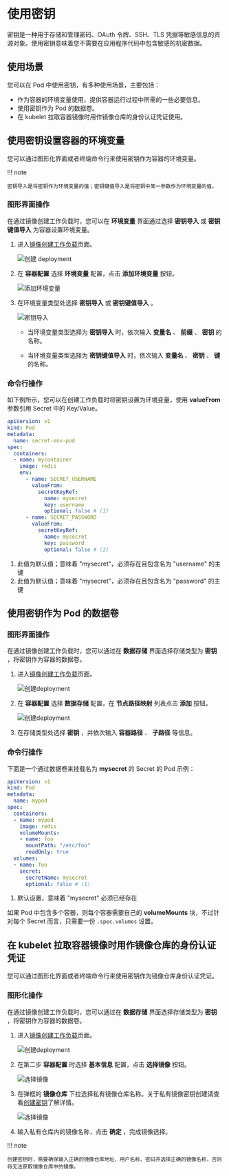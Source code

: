 # 使用密钥

密钥是一种用于存储和管理密码、OAuth 令牌、SSH、TLS 凭据等敏感信息的资源对象。使用密钥意味着您不需要在应用程序代码中包含敏感的机密数据。

## 使用场景

您可以在 Pod 中使用密钥，有多种使用场景，主要包括：

- 作为容器的环境变量使用，提供容器运行过程中所需的一些必要信息。
- 使用密钥作为 Pod 的数据卷。
- 在 kubelet 拉取容器镜像时用作镜像仓库的身份认证凭证使用。

## 使用密钥设置容器的环境变量

您可以通过图形化界面或者终端命令行来使用密钥作为容器的环境变量。

!!! note

    密钥导入是将密钥作为环境变量的值；密钥键值导入是将密钥中某一参数作为环境变量的值。

### 图形界面操作

在通过镜像创建工作负载时，您可以在 __环境变量__ 界面通过选择 __密钥导入__ 或 __密钥键值导入__ 为容器设置环境变量。

1. 进入[镜像创建工作负载](../workloads/create-deployment.md)页面。

    ![创建 deployment](https://docs.daocloud.io/daocloud-docs-images/docs/kpanda/images/secret05.png)

2. 在 __容器配置__ 选择 __环境变量__ 配置，点击 __添加环境变量__ 按钮。

    ![添加环境变量](https://docs.daocloud.io/daocloud-docs-images/docs/kpanda/images/secret06.png)

3. 在环境变量类型处选择 __密钥导入__ 或 __密钥键值导入__ 。

    ![密钥导入](https://docs.daocloud.io/daocloud-docs-images/docs/kpanda/images/secret07.png)

    - 当环境变量类型选择为 __密钥导入__ 时，依次输入 __变量名__ 、 __前缀__ 、 __密钥__ 的名称。

    - 当环境变量类型选择为 __密钥键值导入__ 时，依次输入 __变量名__ 、 __密钥__ 、 __键__ 的名称。

### 命令行操作

如下例所示，您可以在创建工作负载时将密钥设置为环境变量，使用 __valueFrom__ 参数引用 Secret 中的 Key/Value。

```yaml
apiVersion: v1
kind: Pod
metadata:
  name: secret-env-pod
spec:
  containers:
  - name: mycontainer
    image: redis
    env:
      - name: SECRET_USERNAME
        valueFrom:
          secretKeyRef:
            name: mysecret
            key: username
            optional: false # (1)
      - name: SECRET_PASSWORD
        valueFrom:
          secretKeyRef:
            name: mysecret
            key: password
            optional: false # (2)

```

1. 此值为默认值；意味着 "mysecret"，必须存在且包含名为 "username" 的主键
2. 此值为默认值；意味着 "mysecret"，必须存在且包含名为 "password" 的主键

## 使用密钥作为 Pod 的数据卷

### 图形界面操作

在通过镜像创建工作负载时，您可以通过在 __数据存储__ 界面选择存储类型为 __密钥__ ，将密钥作为容器的数据卷。

1. 进入[镜像创建工作负载](../workloads/create-deployment.md)页面。

    ![创建deployment](https://docs.daocloud.io/daocloud-docs-images/docs/kpanda/images/secret05.png)

2. 在 __容器配置__ 选择 __数据存储__ 配置，在 __节点路径映射__ 列表点击 __添加__ 按钮。

    ![创建deployment](https://docs.daocloud.io/daocloud-docs-images/docs/kpanda/images/secret08.png)

3. 在存储类型处选择 __密钥__ ，并依次输入 __容器路径__ 、 __子路径__ 等信息。

### 命令行操作

下面是一个通过数据卷来挂载名为 __mysecret__ 的 Secret 的 Pod 示例：

```yaml
apiVersion: v1
kind: Pod
metadata:
  name: mypod
spec:
  containers:
  - name: mypod
    image: redis
    volumeMounts:
    - name: foo
      mountPath: "/etc/foo"
      readOnly: true
  volumes:
  - name: foo
    secret:
      secretName: mysecret
      optional: false # (1)
```

1. 默认设置，意味着 "mysecret" 必须已经存在

如果 Pod 中包含多个容器，则每个容器需要自己的 __volumeMounts__ 块，不过针对每个 Secret 而言，只需要一份 `.spec.volumes` 设置。

## 在 kubelet 拉取容器镜像时用作镜像仓库的身份认证凭证

您可以通过图形化界面或者终端命令行来使用密钥作为镜像仓库身份认证凭证。

### 图形化操作

在通过镜像创建工作负载时，您可以通过在 __数据存储__ 界面选择存储类型为 __密钥__ ，将密钥作为容器的数据卷。

1. 进入[镜像创建工作负载](../workloads/create-deployment.md)页面。

    ![创建deployment](https://docs.daocloud.io/daocloud-docs-images/docs/kpanda/images/secret05.png)

2. 在第二步 __容器配置__ 时选择 __基本信息__ 配置，点击 __选择镜像__ 按钮。

    ![选择镜像](https://docs.daocloud.io/daocloud-docs-images/docs/kpanda/images/secret09.png)

3. 在弹框的 __镜像仓库__ 下拉选择私有镜像仓库名称。关于私有镜像密钥创建请查看[创建密钥](create-secret.md)了解详情。

    ![选择镜像](https://docs.daocloud.io/daocloud-docs-images/docs/kpanda/images/secret10.png)

4. 输入私有仓库内的镜像名称，点击 __确定__ ，完成镜像选择。

!!! note

    创建密钥时，需要确保输入正确的镜像仓库地址、用户名称、密码并选择正确的镜像名称，否则将无法获取镜像仓库中的镜像。
